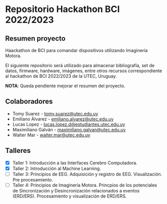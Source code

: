 # Repositorio  Hackathon BCI 2022/2023

## Resumen proyecto
Haackathon de BCI para comandar dispositivos utilizando Imaginería Motora.

El siguiente repositorio será utilizado para almacenar bibliografía, set de datos, firmware, hardware, imágenes, entre otros recursos correspondiente al hackathon de BCI 2022/2023 de la UTEC, Uruguay.

**NOTA**: Queda pendiente mejorar el resumen del proyecto.

## Colaboradores

- Tomy Suarez - tomy.suarez@utec.edu.uy 
- Emiliano Álvarez - emiliano.alvarez@utec.edu.uy 
- Lucas Lopez - lucas.lopez.d@estudiantes.utec.edu.uy 
- Maximiliano Galván - maximiliano.galvan@utec.edu.uy 
- Walter Mar - walter.mar@utec.edu.uy

## Talleres

- [x] Taller 1: Introducción a las Interfaces Cerebro Computadora.
- [x] Taller 2: Introducción al Machine Learning.
- [ ] Taller 3: Principios de EEG. Adquisición y registro de EEG. Visualización. Pre procesamiento.
- [ ] Taller 4: Principios de Imaginería Motora. Princpios de los potenciales de Sincronización y Desincronización relacionados a eventos (ERD/ERS). Procesamiento y visualización de ERD/ERS.